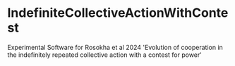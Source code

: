 # IndefiniteCollectiveActionWithContest
Experimental Software for Rosokha et al 2024 'Evolution of cooperation in the indefinitely repeated collective action with a contest for power'
